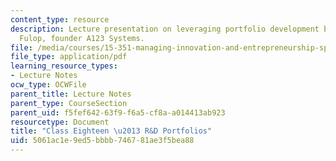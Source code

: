 ```yaml
---
content_type: resource
description: Lecture presentation on leveraging portfolio development by visitor Ric
  Fulop, founder A123 Systems.
file: /media/courses/15-351-managing-innovation-and-entrepreneurship-spring-2008/5061ac1e9ed5bbbb746781ae3f5bea88_18_lec.pdf
file_type: application/pdf
learning_resource_types:
- Lecture Notes
ocw_type: OCWFile
parent_title: Lecture Notes
parent_type: CourseSection
parent_uid: f5fef642-63f9-f6a5-cf8a-a014413ab923
resourcetype: Document
title: "Class Eighteen \u2013 R&D Portfolios"
uid: 5061ac1e-9ed5-bbbb-7467-81ae3f5bea88
---
```

